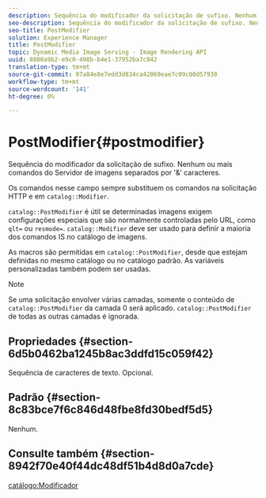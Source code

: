 ```yaml
---
description: Sequência do modificador da solicitação de sufixo. Nenhum ou mais comandos do Servidor de imagens separados por '&' caracteres.
seo-description: Sequência do modificador da solicitação de sufixo. Nenhum ou mais comandos do Servidor de imagens separados por '&' caracteres.
seo-title: PostModifier
solution: Experience Manager
title: PostModifier
topic: Dynamic Media Image Serving - Image Rendering API
uuid: 8800a9b2-e9c0-498b-b4e1-37952ba7c842
translation-type: tm+mt
source-git-commit: 97a84e8e7edd3d834ca42069eae7c09c00d57938
workflow-type: tm+mt
source-wordcount: '141'
ht-degree: 0%

---
```



# PostModifier{#postmodifier}

Sequência do modificador da solicitação de sufixo. Nenhum ou mais comandos do Servidor de imagens separados por &#39;&amp;&#39; caracteres.

Os comandos nesse campo sempre substituem os comandos na solicitação HTTP e em `catalog::Modifier`.

`catalog::PostModifier` é útil se determinadas imagens exigem configurações especiais que são normalmente controladas pelo URL, como  `qlt=` ou  `resmode=`. `catalog::Modifier` deve ser usado para definir a maioria dos comandos IS no catálogo de imagens.

As macros são permitidas em `catalog::PostModifier`, desde que estejam definidas no mesmo catálogo ou no catálogo padrão. As variáveis personalizadas também podem ser usadas.

>[!NOTE]
>
>Se uma solicitação envolver várias camadas, somente o conteúdo de `catalog::PostModifier` da camada 0 será aplicado. `catalog::PostModifier` de todas as outras camadas é ignorada.

## Propriedades {#section-6d5b0462ba1245b8ac3ddfd15c059f42}

Sequência de caracteres de texto. Opcional.

## Padrão {#section-8c83bce7f6c846d48fbe8fd30bedf5d5}

Nenhum.

## Consulte também {#section-8942f70e40f44dc48df51b4d8d0a7cde}

[catálogo:Modificador](../../../../../../is-api/image-catalog/image-serving-api-ref/c-image-catalog-reference/c-image-svg-data-reference/c-image-data-reference/r-modifier-cat.md#reference-d2c6884b3a2248fab81a112d27969834)
